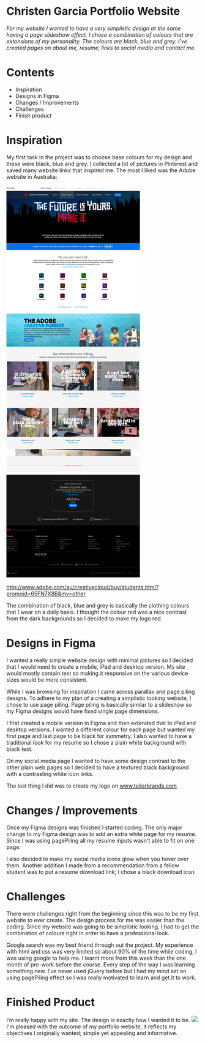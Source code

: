 # Christen Garcia Portfolio Website
*For my website I wanted to have a very simplistic design at the same having a page slideshow effect. I chose a combination of colours that are extensions of my personality. The colours are black, blue and grey. I’ve created pages on about me, resume, links to social media and contact me.*

# Contents
  - Inspiration
  - Designs in Figma
  - Changes / Improvements
  - Challenges
  - Finish product

# Inspiration

My first task in the project was to choose base colours for my design and these were black, blue and grey. I collected a lot of pictures in Pinterest and saved many website links that inspired me. The most I liked was the Adobe website in Australia:

![](img/adobe_website.png)

http://www.adobe.com/au/creativecloud/buy/students.html?promoid=65FN7X8B&mv=other

The combination of black, blue and grey is basically the clothing colours that I wear on a daily basis. I thought the colour red was a nice contrast from the dark backgrounds so I decided to make my logo red.

# Designs in Figma

I wanted a really simple website design with minimal pictures so I decided that I would need to create a mobile, iPad and desktop version. My site would mostly contain text so making it responsive on the various device sizes would be more consistent.

While I was browsing for inspiration I came across parallax and page piling designs. To  adhere to my plan of a creating a simplistic looking website, I chose to use page piling. Page piling is basically similar to a slideshow so my Figma designs would have fixed single page dimensions.  

I first created a mobile version in Figma and then extended that to iPad and desktop versions. I wanted a different colour for each page but wanted my first page and last page to be black for symmetry. I also wanted to have a traditional look for my resume so I chose a plain white background with black text.

On my social media page I wanted to have some design contrast to the other plain web pages so I decided to have a textured black background with a contrasting white icon links. 

The last thing I did was to create my logo on www.tailorbrands.com 

# Changes / Improvements

Once my Figma designs was finished I started coding. The only major change to my Figma design was to add an extra white page for my resume. Since I was using pagePiling all my resume inputs wasn't able to fit on one page. 

I also decided to make my social media icons glow when you hover over them. Another addition I made from a recommendation from a fellow student was to put a resume download link; I chose a black download icon. 

# Challenges
There were challenges right from the beginning since this was to be my first website to ever create.  The design process for me was easier than the coding. Since my website was going to be simplistic looking, I had to get the combination of colours right in order to have a professional look. 

Google search was my best friend through out the project. My experience with html and css was very limited so about 90% of the time while coding, I was using google to help me. I learnt more from this week than the one month of pre-work before the course. Every step of the way I was learning something new. I’ve never used jQuery before but I had my mind set on using pagePiling effect so I was really motivated to learn and get it to work. 

# Finished Product
I’m really happy with my site. The design is exactly how I wanted it to be. 
![](images/Frontview.jpg)
I'm pleased with the outcome of my portfolio website, it reflects my objectives I originally wanted; simple yet appealing and informative.
